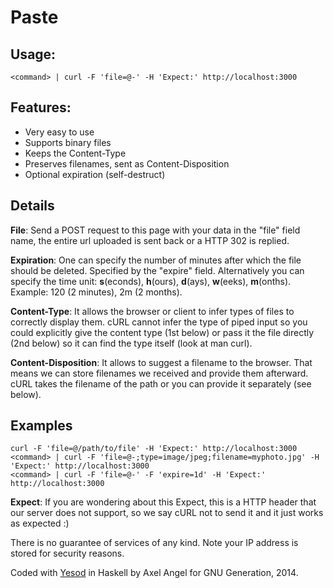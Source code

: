 Paste
=====

Usage:
------

    <command> | curl -F 'file=@-' -H 'Expect:' http://localhost:3000

Features:
---------

-   Very easy to use
-   Supports binary files
-   Keeps the Content-Type
-   Preserves filenames, sent as Content-Disposition
-   Optional expiration (self-destruct)

Details
-------

**File**: Send a POST request to this page with your data in the "file"
field name, the entire url uploaded is sent back or a HTTP 302 is
replied.

**Expiration**: One can specify the number of minutes after which the
file should be deleted. Specified by the "expire" field. Alternatively
you can specify the time unit: **s**(econds), **h**(ours), **d**(ays),
**w**(eeks), **m**(onths). Example: 120 (2 minutes), 2m (2 months).

**Content-Type**: It allows the browser or client to infer types of
files to correctly display them. cURL cannot infer the type of piped
input so you could explicitly give the content type (1st below) or pass
it the file directly (2nd below) so it can find the type itself (look at
man curl).

**Content-Disposition**: It allows to suggest a filename to the browser.
That means we can store filenames we received and provide them
afterward. cURL takes the filename of the path or you can provide it
separately (see below).

Examples
--------

    curl -F 'file=@/path/to/file' -H 'Expect:' http://localhost:3000
    <command> | curl -F 'file=@-;type=image/jpeg;filename=myphoto.jpg' -H 'Expect:' http://localhost:3000
    <command> | curl -F 'file=@-' -F 'expire=1d' -H 'Expect:' http://localhost:3000

**Expect**: If you are wondering about this Expect, this is a HTTP
header that our server does not support, so we say cURL not to send it
and it just works as expected :)

There is no guarantee of services of any kind. Note your IP address is
stored for security reasons.

Coded with [Yesod](http://www.yesodweb.com/) in Haskell by Axel Angel
for GNU Generation, 2014.
